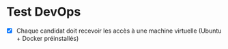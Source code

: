 # Test DevOps

- [x] Chaque candidat doit recevoir les accès à une machine virtuelle (Ubuntu + Docker préinstallés)
